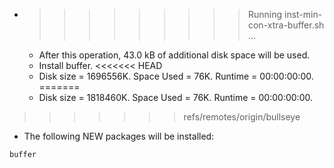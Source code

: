 * >>>>>>>>> Running inst-min-con-xtra-buffer.sh ...
  * After this operation, 43.0 kB of additional disk space will be used.
  * Install buffer.
<<<<<<< HEAD
  * Disk size = 1696556K. Space Used = 76K. Runtime = 00:00:00:00.
=======
  * Disk size = 1818460K. Space Used = 76K. Runtime = 00:00:00:00.
>>>>>>> refs/remotes/origin/bullseye
  * The following NEW packages will be installed:
  ```bash
buffer
  ```
